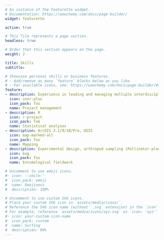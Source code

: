 ```yaml
---
# An instance of the Featurette widget.
# Documentation: https://wowchemy.com/docs/page-builder/
widget: featurette

active: true

# This file represents a page section.
headless: true

# Order that this section appears on the page.
weight: 2

title: Skills
subtitle:

# Showcase personal skills or business features.
# - Add/remove as many `feature` blocks below as you like.
# - For available icons, see: https://wowchemy.com/docs/page-builder/#icons
feature:
- description: Experience in leading and managing multiple interdisciplinary projects, and in supervising staff, doctoral and master students.
  icon: user-plus
  icon_pack: fas
  name: Project management
- description: R
  icon: r-project
  icon_pack: fab
  name: Statistical analyses
- description: ArcGIS 3.1/9/10/Pro, QGIS
  icon: map-marked-alt
  icon_pack: fas
  name: Mapping
- description: Experimental design, arthropod sampling (Pollinator-plant networks | Blow-vac | pitfall traps | nectar & pollen collection | colony performance | etc.)
  icon: bug
  icon_pack: fas
  name: Entomological fieldwork

# Uncomment to use emoji icons.
#- icon: ':smile:'
#  icon_pack: emoji
#  name: Emojiness
#  description: 100% 

# Uncomment to use custom SVG icons.
# Place your custom SVG icon in `assets/media/icons/`.
# Reference the SVG icon name (without `.svg` extension) in the `icon` field.
# For example, reference `assets/media/icons/xyz.svg` as `icon: 'xyz'`
#- icon: your-custom-icon-name
#  icon_pack: custom
#  name: Surfing
#  description: 90%
---
```

